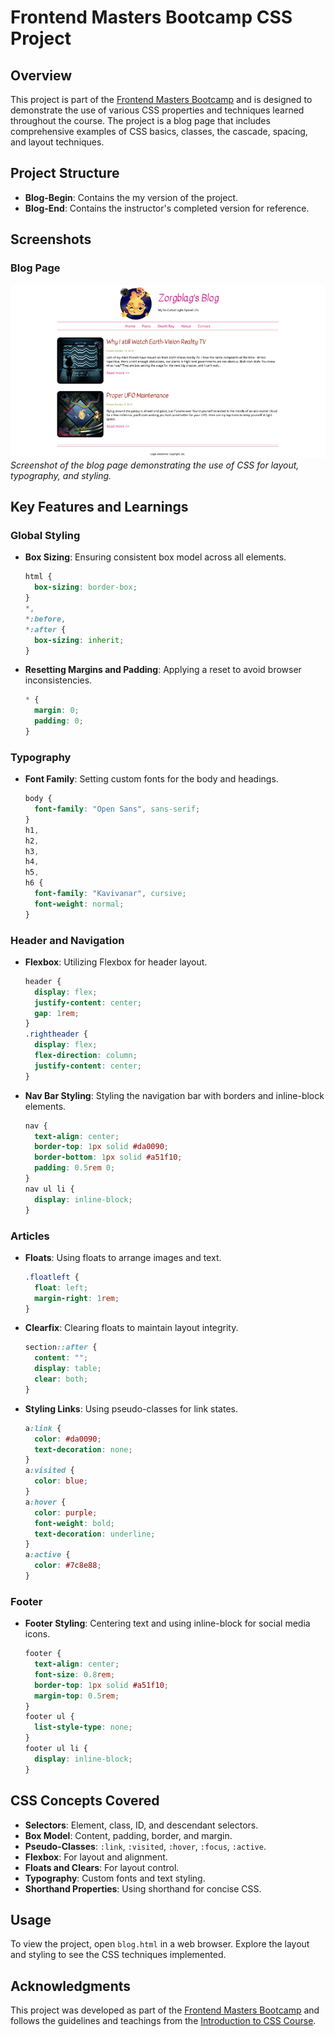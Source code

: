 # Frontend Masters Bootcamp CSS Project

## Overview

This project is part of the [Frontend Masters Bootcamp](https://frontendmasters.com/bootcamp/) and is designed to demonstrate the use of various CSS properties and techniques learned throughout the course. The project is a blog page that includes comprehensive examples of CSS basics, classes, the cascade, spacing, and layout techniques.

## Project Structure

- **Blog-Begin**: Contains the my version of the project.
- **Blog-End**: Contains the instructor's completed version for reference.

## Screenshots

### Blog Page

![Blog Page](blog-begin/images/screenshot.png)  
_Screenshot of the blog page demonstrating the use of CSS for layout, typography, and styling._

## Key Features and Learnings

### Global Styling

- **Box Sizing**: Ensuring consistent box model across all elements.
  ```css
  html {
    box-sizing: border-box;
  }
  *,
  *:before,
  *:after {
    box-sizing: inherit;
  }
  ```
- **Resetting Margins and Padding**: Applying a reset to avoid browser inconsistencies.
  ```css
  * {
    margin: 0;
    padding: 0;
  }
  ```

### Typography

- **Font Family**: Setting custom fonts for the body and headings.
  ```css
  body {
    font-family: "Open Sans", sans-serif;
  }
  h1,
  h2,
  h3,
  h4,
  h5,
  h6 {
    font-family: "Kavivanar", cursive;
    font-weight: normal;
  }
  ```

### Header and Navigation

- **Flexbox**: Utilizing Flexbox for header layout.
  ```css
  header {
    display: flex;
    justify-content: center;
    gap: 1rem;
  }
  .rightheader {
    display: flex;
    flex-direction: column;
    justify-content: center;
  }
  ```
- **Nav Bar Styling**: Styling the navigation bar with borders and inline-block elements.
  ```css
  nav {
    text-align: center;
    border-top: 1px solid #da0090;
    border-bottom: 1px solid #a51f10;
    padding: 0.5rem 0;
  }
  nav ul li {
    display: inline-block;
  }
  ```

### Articles

- **Floats**: Using floats to arrange images and text.
  ```css
  .floatleft {
    float: left;
    margin-right: 1rem;
  }
  ```
- **Clearfix**: Clearing floats to maintain layout integrity.
  ```css
  section::after {
    content: "";
    display: table;
    clear: both;
  }
  ```
- **Styling Links**: Using pseudo-classes for link states.
  ```css
  a:link {
    color: #da0090;
    text-decoration: none;
  }
  a:visited {
    color: blue;
  }
  a:hover {
    color: purple;
    font-weight: bold;
    text-decoration: underline;
  }
  a:active {
    color: #7c8e88;
  }
  ```

### Footer

- **Footer Styling**: Centering text and using inline-block for social media icons.
  ```css
  footer {
    text-align: center;
    font-size: 0.8rem;
    border-top: 1px solid #a51f10;
    margin-top: 0.5rem;
  }
  footer ul {
    list-style-type: none;
  }
  footer ul li {
    display: inline-block;
  }
  ```

## CSS Concepts Covered

- **Selectors**: Element, class, ID, and descendant selectors.
- **Box Model**: Content, padding, border, and margin.
- **Pseudo-Classes**: `:link`, `:visited`, `:hover`, `:focus`, `:active`.
- **Flexbox**: For layout and alignment.
- **Floats and Clears**: For layout control.
- **Typography**: Custom fonts and text styling.
- **Shorthand Properties**: Using shorthand for concise CSS.

## Usage

To view the project, open `blog.html` in a web browser. Explore the layout and styling to see the CSS techniques implemented.

## Acknowledgments

This project was developed as part of the [Frontend Masters Bootcamp](https://frontendmasters.com/bootcamp/) and follows the guidelines and teachings from the [Introduction to CSS Course](https://frontendmasters.com/bootcamp/introduction-css/).
